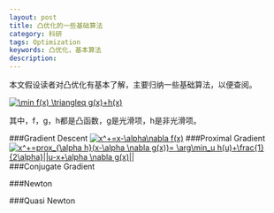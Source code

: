 ```yaml
---
layout: post
title: 凸优化的一些基础算法
category: 科研
tags: Optimization
keywords: 凸优化，基本算法
description: 
---
```


本文假设读者对凸优化有基本了解，主要归纳一些基础算法，以便查阅。

<a href="http://www.codecogs.com/eqnedit.php?latex=\min&space;f(x)&space;\triangleq&space;g(x)&plus;h(x)" target="_blank"><img src="http://latex.codecogs.com/gif.latex?\min&space;f(x)&space;\triangleq&space;g(x)&plus;h(x)" title="\min f(x) \triangleq g(x)+h(x)" /></a>

其中，f，g，h都是凸函数，g是光滑项，h是非光滑项。

###Gradient Descent
<a href="http://www.codecogs.com/eqnedit.php?latex=x^&plus;=x-\alpha\nabla&space;f(x)" target="_blank"><img src="http://latex.codecogs.com/gif.latex?x^&plus;=x-\alpha\nabla&space;f(x)" title="x^+=x-\alpha\nabla f(x)" /></a>
###Proximal Gradient
<a href="http://www.codecogs.com/eqnedit.php?latex=x^&plus;=prox_{\alpha&space;h}(x-\alpha&space;\nabla&space;g(x))=&space;\arg\min_u&space;h(u)&plus;\frac{1}{2\alpha}||u-x&plus;\alpha&space;\nabla&space;g(x)||" target="_blank"><img src="http://latex.codecogs.com/gif.latex?x^&plus;=prox_{\alpha&space;h}(x-\alpha&space;\nabla&space;g(x))=&space;\arg\min_u&space;h(u)&plus;\frac{1}{2\alpha}||u-x&plus;\alpha&space;\nabla&space;g(x)||" title="x^+=prox_{\alpha h}(x-\alpha \nabla g(x))= \arg\min_u h(u)+\frac{1}{2\alpha}||u-x+\alpha \nabla g(x)||" /></a>
###Conjugate Gradient

###Newton

###Quasi Newton